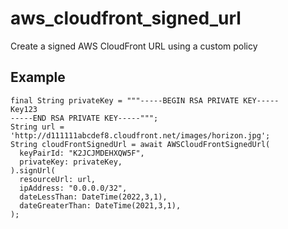 # aws_cloudfront_signed_url

Create a signed AWS CloudFront URL using a custom policy

## Example

```
final String privateKey = """-----BEGIN RSA PRIVATE KEY-----
Key123
-----END RSA PRIVATE KEY-----""";
String url = 'http://d111111abcdef8.cloudfront.net/images/horizon.jpg';
String cloudFrontSignedUrl = await AWSCloudFrontSignedUrl(
  keyPairId: "K2JCJMDEHXQW5F",
  privateKey: privateKey,
).signUrl(
  resourceUrl: url,
  ipAddress: "0.0.0.0/32",
  dateLessThan: DateTime(2022,3,1),
  dateGreaterThan: DateTime(2021,3,1),
);
```
